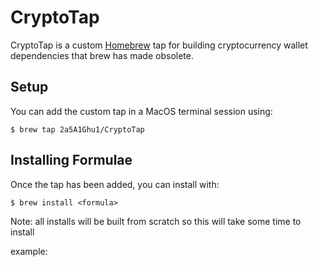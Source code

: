 # CryptoTap

CryptoTap is a custom [Homebrew](https://brew.sh) tap for building cryptocurrency wallet dependencies that brew has made obsolete.

## Setup

You can add the custom tap in a MacOS terminal session using:

```
$ brew tap 2a5A1Ghu1/CryptoTap
```

## Installing Formulae

Once the tap has been added, you can install with:

```
$ brew install <formula>
```

Note: all installs will be built from scratch so this will take some time to install

example:

